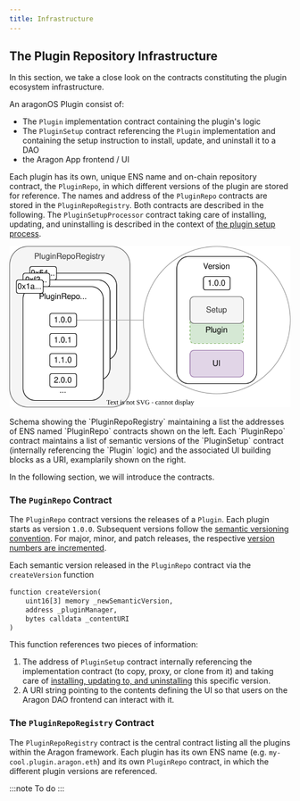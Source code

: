 ```yaml
---
title: Infrastructure
---
```


## The Plugin Repository Infrastructure

In this section, we take a close look on the contracts constituting the plugin ecosystem infrastructure.

An aragonOS Plugin consist of:

- The `Plugin` implementation contract containing the plugin's logic
- The `PluginSetup` contract referencing the `Plugin` implementation and containing the setup instruction to install, update, and uninstall it to a DAO
- the Aragon App frontend / UI

Each plugin has its own, unique ENS name and on-chain repository contract, the `PluginRepo`, in which different versions of the plugin are stored for reference.
The names and address of the `PluginRepo` contracts are stored in the `PluginRepoRegistry`. Both contracts are described in the following.
The `PluginSetupProcessor` contract taking care of installing, updating, and uninstalling is described in the context of [the plugin setup process](04-plugin-setup.md).

<div class="center-column">

![Schematic depiction of the versioning taking place in the PluginRepoRegistry.](plugin-repo-overview.drawio.svg)

<p class="caption"> 
  Schema showing the `PluginRepoRegistry` maintaining a list the addresses of ENS named `PluginRepo` contracts shown on the left. Each `PluginRepo` contract maintains a list of semantic versions of the `PluginSetup` contract (internally referencing the `Plugin` logic) and the associated UI building blocks as a URI, examplarily shown on the right.
</p>

</div>

In the following section, we will introduce the contracts.

### The `PuginRepo` Contract

The `PluginRepo` contract versions the releases of a `Plugin`. Each plugin starts as version `1.0.0`. Subsequent versions follow the [semantic versioning convention](https://semver.org/). For major, minor, and patch releases, the respective [version numbers are incremented](docs/core/02-how-to-guides/01-plugin-development/03-versioning.md).

Each semantic version released in the `PluginRepo` contract via the `createVersion` function

```solidity
function createVersion(
    uint16[3] memory _newSemanticVersion,
    address _pluginManager,
    bytes calldata _contentURI
)
```

This function references two pieces of information:

1. The address of `PluginSetup` contract internally referencing the implementation contract (to copy, proxy, or clone from it) and taking care of [installing, updating to, and uninstalling](04-plugin-setup.md) this specific version.
2. A URI string pointing to the contents defining the UI so that users on the Aragon DAO frontend can interact with it.

<!--TODO
:::note
To do: The following is a draft.
:::
Additionally, each released version has a

- status
  - submitted
  - review pending
  - accepted
  - rejected
  - vulnerable
- description / release note
- audit / review document summary
-->

### The `PluginRepoRegistry` Contract

The `PluginRepoRegistry` contract is the central contract listing all the plugins within the Aragon framework. Each plugin has its own ENS name (e.g. `my-cool.plugin.aragon.eth`) and its own `PluginRepo` contract, in which the different plugin versions are referenced.

:::note
To do
:::

<!--
- describe details on the registration requirements for a `PluginRepo`
  - registration: a proposal to the DAO
- describe mechanisms/rationale to prevent ENS name squatting / griefing
-->
